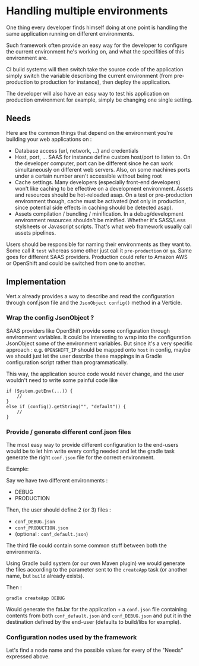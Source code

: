 # Handling multiple environments

One thing every developer finds himself doing at one point is handling the same application running on different environments.

Such framework often provide an easy way for the developer to configure the current environment he's working on, and what the specifities of this environment are.

CI build systems will then switch take the source code of the application simply switch the variable describing the current environment (from pre-production to production for instance), then deploy the application.

The developer will also have an easy way to test his application on production environment for example, simply be changing one single setting.


## Needs

Here are the common things that depend on the environment you're building your web applications on : 

* Database access (url, network, ...) and credentials
* Host, port, ... SAAS for instance define custom host/port to listen to. On the developer computer, port can be different since he can work simultaneously on different web servers. Also, on some machines ports under a certain number aren't accessible without being root
* Cache settings. Many developers (especially front-end developers) won't like caching to be effective on a development environment. Assets and resources should be hot-reloaded asap. On a test or pre-production environment though, cache must be activated (not only in production, since potential side effects in caching should be detected asap).
* Assets compilation / bundling / minification. In a debug/development environment resources shouldn't be minified. Whether it's SASS/Less stylsheets or Javascript scripts. That's what web framework usually call assets pipelines.

Users should be responsible for naming their environments as they want to. Some call it `test` whereas some other just call it `pre-production` or `qa`. Same goes for different SAAS providers. Production could refer to Amazon AWS or OpenShift and could be switched from one to another.

## Implementation

Vert.x already provides a way to describe and read the configuration through conf.json file and the `JsonObject config()` method in a Verticle.

### Wrap the config JsonObject ?

SAAS providers like OpenShift provide some configuration through environment variables. It could be interesting to wrap into the configuration JsonObject some of the environment variables. But since it's a very specific approach : e.g. `OPENSHIFT_IP` should be mapped onto `host` in config, maybe we should just let the user describe these mappings in a Gradle configuration script rather than programmatically.

This way, the application source code would never change, and the user wouldn't need to write some painful code like 
```
if (System.getEnv(...)) {
    //
} 
else if (config().getString("", "default")) {
    // 
}
```

### Provide / generate different conf.json files

The most easy way to provide different configuration to the end-users would be to let him write every config needed and let the gradle task generate the right `conf.json` file for the correct environment.

Example:

Say we have two different environments : 

* DEBUG
* PRODUCTION

Then, the user should define 2 (or 3) files : 

* `conf_DEBUG.json`
* `conf_PRODUCTION.json`
* (optional : `conf_default.json`)

The third file could contain some common stuff between both the environments.

Using Gradle build system (or our own Maven plugin) we would generate the files according to the parameter sent to the `createApp` task (or another name, but `build` already exists).


Then : 

```
gradle createApp DEBUG
```

Would generate the fatJar for the application + a `conf.json` file containing contents from both `conf_default.json` and `conf_DEBUG.json` and put it in the destination defined by the end-user (defaults to build/libs for example).

### Configuration nodes used by the framework

Let's find a node name and the possible values for every of the "Needs" expressed above.
